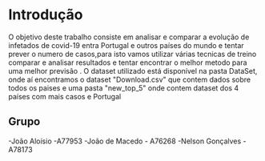 # Introdução
O objetivo deste trabalho consiste em analisar e comparar a evolução de infetados de covid-19 entra Portugal e outros países do mundo e tentar prever o numero de casos,para isto vamos utilizar várias tecnicas de treino comparar e analisar resultados e tentar encontrar o melhor metodo para uma melhor previsão .
O dataset utilizado está disponível na pasta DataSet, onde aí encontramos o dataset "Download.csv" que contem dados sobre todos os paises e uma pasta "new_top_5" onde contem dataset dos 4 países com mais casos e Portugal


## Grupo
-João Aloísio -A77953
-João de Macedo - A76268
-Nelson Gonçalves - A78173
